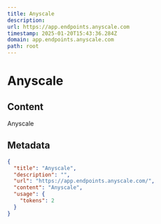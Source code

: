 ```yaml
---
title: Anyscale
description: 
url: https://app.endpoints.anyscale.com
timestamp: 2025-01-20T15:43:36.284Z
domain: app.endpoints.anyscale.com
path: root
---
```


# Anyscale



## Content

Anyscale

## Metadata

```json
{
  "title": "Anyscale",
  "description": "",
  "url": "https://app.endpoints.anyscale.com/",
  "content": "Anyscale",
  "usage": {
    "tokens": 2
  }
}
```
